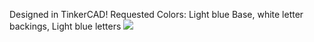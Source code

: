 Designed in TinkerCAD!
Requested Colors: Light blue Base, white letter backings, Light blue letters
![](https://cloud-afpnnkjlz-hack-club-bot.vercel.app/0screenshot_2025-01-27_at_9.14.46___pm.png)

